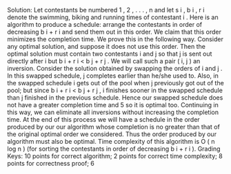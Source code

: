 Solution: Let contestants be numbered 1 , 2 , . . . , n and let s i , b i , r i denote the swimming, biking and running times of contestant i . Here is an algorithm to produce a schedule: arrange the contestants in order of decreasing b i + r i and send them out in this order. We claim that this order minimizes the completion time. We prove this in the following way. Consider any optimal solution, and suppose it does not use this order. Then the optimal solution must contain two contestants i and j so that j is sent out directly after i but b i + r i < b j + r j . We will call such a pair ( i, j ) an inversion. Consider the solution obtained by swapping the orders of i and j . In this swapped schedule, j completes earlier than he/she used to. Also, in the swapped schedule i gets out of the pool when j previously got out of the pool; but since b i + r i < b j + r j , i finishes sooner in the swapped schedule than j finished in the previous schedule. Hence our swapped schedule does not have a greater completion time and 5
so it is optimal too. Continuing in this way, we can eliminate all inversions without increasing the completion time. At the end of this process we will have a schedule in the order produced by our our algorithm whose completion is no greater than that of the original optimal order we considered. Thus the order produced by our algorithm must also be optimal. Time complexity of this algorithm is O ( n log n ) (for sorting the contestants in order of decreasing b i + r i ). Grading Keys: 10 points for correct algorithm; 2 points for correct time complexity; 8 points for correctness proof; 6